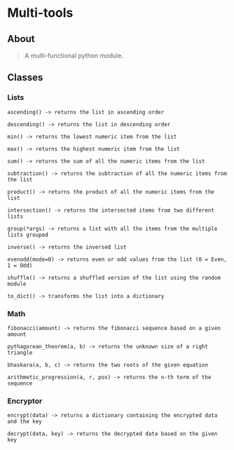 # Multi-tools

## About
> A multi-functional python module.

## Classes

### Lists
`ascending() -> returns the list in ascending order`

`descending() -> returns the list in descending order`

`min() -> returns the lowest numeric item from the list`

`max() -> returns the highest numeric item from the list`

`sum() -> returns the sum of all the numeric items from the list`

`subtraction() -> returns the subtraction of all the numeric items from the list`

`product() -> returns the product of all the numeric items from the list`

`intersection() -> returns the intersected items from two different lists`

`group(*args) -> returns a list with all the items from the multiple lists grouped`

`inverse() -> returns the inversed list`

`evenodd(mode=0) -> returns even or odd values from the list (0 = Even, 1 = Odd)`

`shuffle() -> returns a shuffled version of the list using the random module`

`to_dict() -> transforms the list into a dictionary`

### Math
`fibonacci(amount) -> returns the fibonacci sequence based on a given amount`

`pythagorean_theorem(a, b) -> returns the unknown size of a right triangle`

`bhaskara(a, b, c) -> returns the two roots of the given equation`

`arithmetic_progression(a, r, pos) -> returns the n-th term of the sequence`

### Encryptor
`encrypt(data) -> returns a dictionary containing the encrypted data and the key`

`decrypt(data, key) -> returns the decrypted data based on the given key`